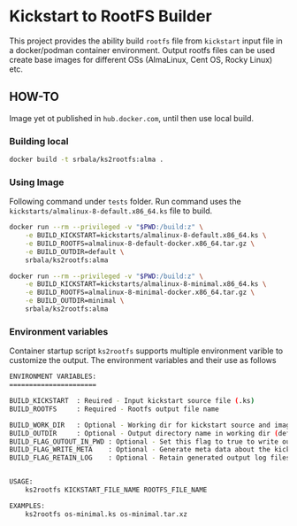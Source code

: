 # Kickstart to RootFS Builder

This project provides the ability build `rootfs` file from `kickstart` input file in a docker/podman container environment. Output rootfs files can be used create base images for different OSs (AlmaLinux, Cent OS, Rocky Linux) etc.

## HOW-TO

Image yet ot published in `hub.docker.com`, until then use local build.

### Building local

```sh
docker build -t srbala/ks2rootfs:alma .
```

### Using Image

Following command under `tests` folder. Run command uses the `kickstarts/almalinux-8-default.x86_64.ks` file to build.

```sh
docker run --rm --privileged -v "$PWD:/build:z" \
    -e BUILD_KICKSTART=kickstarts/almalinux-8-default.x86_64.ks \
    -e BUILD_ROOTFS=almalinux-8-default-docker.x86_64.tar.gz \
    -e BUILD_OUTDIR=default \
    srbala/ks2rootfs:alma
```

```sh
docker run --rm --privileged -v "$PWD:/build:z" \
    -e BUILD_KICKSTART=kickstarts/almalinux-8-minimal.x86_64.ks \
    -e BUILD_ROOTFS=almalinux-8-minimal-docker.x86_64.tar.gz \
    -e BUILD_OUTDIR=minimal \
    srbala/ks2rootfs:alma
```

### Environment variables

Container startup script `ks2rootfs` supports multiple environment varible to customize the output. The environment variables and their use as follows

```sh
ENVIRONMENT VARIABLES:
======================

BUILD_KICKSTART  : Reuired - Input kickstart source file (.ks)
BUILD_ROOTFS     : Required - Rootfs output file name 

BUILD_WORK_DIR   : Optional - Working dir for kickstart source and image destination. Defaults to current directory.
BUILD_OUTDIR     : Optional - Output directory name in working dir (default - 'result') - Optional
BUILD_FLAG_OUTOUT_IN_PWD : Optional - Set this flag to true to write output files in current working directory. Default value is false. When value is set to `true`, any value passed to `BUILD_OUTDIR` will be ignored.
BUILD_FLAG_WRITE_META    : Optional - Generate meta data about the kickstart build system. Default value is true.
BUILD_FLAG_RETAIN_LOG    : Optional - Retain generated output log files under 'logs' output directory. Default value is false.


USAGE:
    ks2rootfs KICKSTART_FILE_NAME ROOTFS_FILE_NAME

EXAMPLES:
    ks2rootfs os-minimal.ks os-minimal.tar.xz
```
